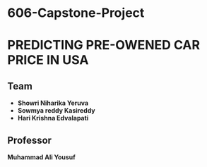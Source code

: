 # 606-Capstone-Project
# PREDICTING PRE-OWENED CAR PRICE IN USA
## Team

 - **Showri Niharika Yeruva**
 - **Sowmya reddy Kasireddy**
 - **Hari Krishna Edvalapati**


## Professor 

   **Muhammad Ali Yousuf**
